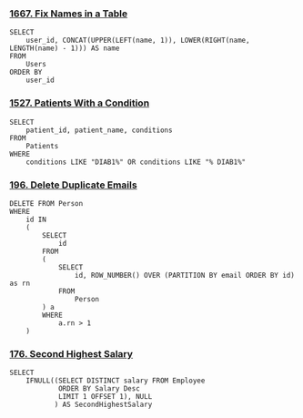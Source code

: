 ### [1667. Fix Names in a Table](https://leetcode.cn/problems/fix-names-in-a-table/)

```mysql
SELECT
    user_id, CONCAT(UPPER(LEFT(name, 1)), LOWER(RIGHT(name, LENGTH(name) - 1))) AS name
FROM
    Users
ORDER BY
    user_id
```

### [1527. Patients With a Condition](https://leetcode.cn/problems/patients-with-a-condition/)

```mysql
SELECT
    patient_id, patient_name, conditions
FROM
    Patients
WHERE
    conditions LIKE "DIAB1%" OR conditions LIKE "% DIAB1%"
```

### [196. Delete Duplicate Emails](https://leetcode.cn/problems/delete-duplicate-emails/)

```mysql
DELETE FROM Person
WHERE
    id IN
    (
        SELECT 
            id 
        FROM
        (
            SELECT
                id, ROW_NUMBER() OVER (PARTITION BY email ORDER BY id) as rn
            FROM
                Person
        ) a
        WHERE
            a.rn > 1
    )
```

### [176. Second Highest Salary](https://leetcode.cn/problems/second-highest-salary/)

```mysql
SELECT 
    IFNULL((SELECT DISTINCT salary FROM Employee 
            ORDER BY Salary Desc
            LIMIT 1 OFFSET 1), NULL
           ) AS SecondHighestSalary
```

